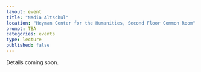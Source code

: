 ```yaml
---
layout: event
title: "Nadia Altschul"
location: "Heyman Center for the Humanities, Second Floor Common Room"
prompt: TBA
categories: events
type: lecture
published: false
---
```


Details coming soon.
